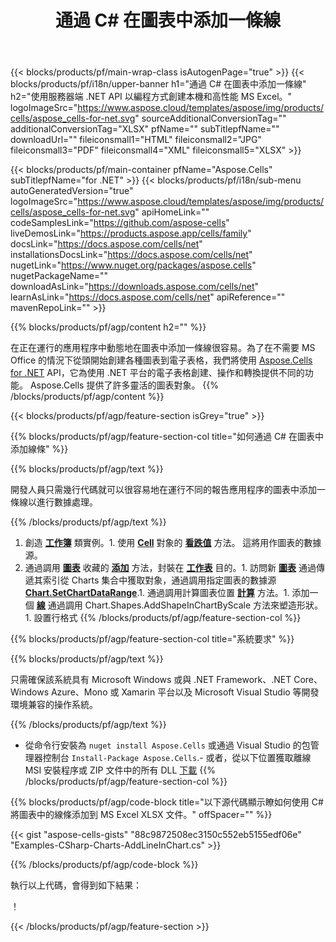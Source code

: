 ﻿---
title: 通過 C# 在圖表中添加一條線 
url: /zh-hant/net/add-line-in-chart/ 
description: C# 使用 .NET 庫將圖表中的線條添加到 Excel 的示例代碼。使用此代碼在 VB.NET、Asp.NET 或任何基於 .NET 的應用程序中將圖表中的線條添加到 MS Excel。
---
{{< blocks/products/pf/main-wrap-class isAutogenPage="true" >}}
{{< blocks/products/pf/i18n/upper-banner h1="通過 C# 在圖表中添加一條線" h2="使用服務器端 .NET API 以編程方式創建本機和高性能 MS Excel。" logoImageSrc="https://www.aspose.cloud/templates/aspose/img/products/cells/aspose_cells-for-net.svg" sourceAdditionalConversionTag="" additionalConversionTag="XLSX" pfName="" subTitlepfName="" downloadUrl="" fileiconsmall1="HTML" fileiconsmall2="JPG" fileiconsmall3="PDF" fileiconsmall4="XML" fileiconsmall5="XLSX" >}}

{{< blocks/products/pf/main-container pfName="Aspose.Cells" subTitlepfName="for .NET" >}}
{{< blocks/products/pf/i18n/sub-menu autoGeneratedVersion="true" logoImageSrc="https://www.aspose.cloud/templates/aspose/img/products/cells/aspose_cells-for-net.svg" apiHomeLink="" codeSamplesLink="https://github.com/aspose-cells" liveDemosLink="https://products.aspose.app/cells/family" docsLink="https://docs.aspose.com/cells/net" installationsDocsLink="https://docs.aspose.com/cells/net" nugetLink="https://www.nuget.org/packages/aspose.cells" nugetPackageName="" downloadAsLink="https://downloads.aspose.com/cells/net" learnAsLink="https://docs.aspose.com/cells/net" apiReference="" mavenRepoLink="" >}}

{{% blocks/products/pf/agp/content h2="" %}}

在正在運行的應用程序中動態地在圖表中添加一條線很容易。為了在不需要 MS Office 的情況下從頭開始創建各種圖表到電子表格，我們將使用 [Aspose.Cells for .NET](https://products.aspose.com/cells/net)  API，它為使用 .NET 平台的電子表格創建、操作和轉換提供不同的功能。 Aspose.Cells 提供了許多靈活的圖表對象。
{{% /blocks/products/pf/agp/content %}}

{{< blocks/products/pf/agp/feature-section isGrey="true" >}}

{{% blocks/products/pf/agp/feature-section-col title="如何通過 C# 在圖表中添加線條" %}}

{{% blocks/products/pf/agp/text %}}

 開發人員只需幾行代碼就可以很容易地在運行不同的報告應用程序的圖表中添加一條線以進行數據處理。

{{% /blocks/products/pf/agp/text %}}

1. 創造 [**工作簿**](https://apireference.aspose.com/cells/net/aspose.cells/workbook) 類實例。1. 使用 [**Cell**](https://apireference.aspose.com/cells/net/aspose.cells/cell) 對象的 [**看跌值**](https://apireference.aspose.com/cells/net/aspose.cells/cell/methods/putvalue/index) 方法。   這將用作圖表的數據源。
1. 通過調用 [**圖表**](https://apireference.aspose.com/cells/net/aspose.cells.charts/chartcollection) 收藏的 [**添加**](https://apireference.aspose.com/cells/net/aspose.cells.charts/chartcollection/methods/add) 方法，封裝在 [**工作表**](https://apireference.aspose.com/cells/net/aspose.cells/worksheet) 目的。1. 訪問新 [**圖表**](https://apireference.aspose.com/cells/net/aspose.cells.charts/chart) 通過傳遞其索引從 Charts 集合中獲取對象，通過調用指定圖表的數據源 [**Chart.SetChartDataRange**](https://https://apireference.aspose.com/cells/net/aspose.cells.charts/chart/methods/setchartdatarange).1. 通過調用計算圖表位置 [**計算**](https://https://apireference.aspose.com/cells/net/aspose.cells.charts/chart/methods/Calculate) 方法。1. 添加一個 [**線**](https://apireference.aspose.com/cells/net/aspose.cells.drawing/shape/properties/msodrawingtype) 通過調用 Chart.Shapes.AddShapeInChartByScale 方法來塑造形狀。1. 設置行格式
{{% /blocks/products/pf/agp/feature-section-col %}}

{{% blocks/products/pf/agp/feature-section-col title="系統要求" %}}

{{% blocks/products/pf/agp/text %}}

 只需確保該系統具有 Microsoft Windows 或與 .NET Framework、.NET Core、Windows Azure、Mono 或 Xamarin 平台以及 Microsoft Visual Studio 等開發環境兼容的操作系統。 

{{% /blocks/products/pf/agp/text %}}

- 從命令行安裝為 <code>nuget install Aspose.Cells</code> 或通過 Visual Studio 的包管理器控制台 <code>Install-Package Aspose.Cells</code>.- 或者，從以下位置獲取離線 MSI 安裝程序或 ZIP 文件中的所有 DLL <a href="https://downloads.aspose.com/cells/net">下載</a>
{{% /blocks/products/pf/agp/feature-section-col %}}

{{% blocks/products/pf/agp/code-block title="以下源代碼顯示瞭如何使用 C# 將圖表中的線條添加到 MS Excel XLSX 文件。" offSpacer="" %}}

{{< gist "aspose-cells-gists" "88c9872508ec3150c552eb5155edf06e" "Examples-CSharp-Charts-AddLineInChart.cs" >}}

{{% /blocks/products/pf/agp/code-block %}}

執行以上代碼，會得到如下結果：

！[](line-in-chart.png)

{{< /blocks/products/pf/agp/feature-section >}}


<!-- aboutfile Starts -->
